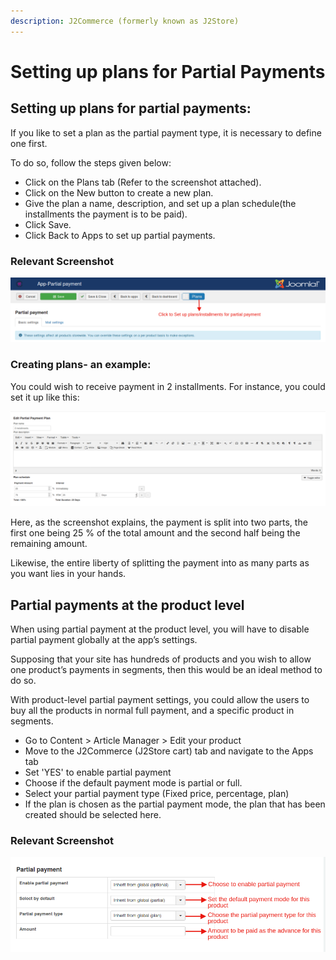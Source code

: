 ```yaml
---
description: J2Commerce (formerly known as J2Store)
---
```


# Setting up plans for Partial Payments

## Setting up plans for partial payments: <a href="#setting-up-plans-for-partial-payments" id="setting-up-plans-for-partial-payments"></a>

If you like to set a plan as the partial payment type, it is necessary to define one first.

To do so, follow the steps given below:

* Click on the Plans tab (Refer to the screenshot attached).
* Click on the New button to create a new plan.
* Give the plan a name, description, and set up a plan schedule(the installments the payment is to be paid).
* Click Save.
* Click Back to Apps to set up partial payments.

### Relevant Screenshot <a href="#relevant-screenshot" id="relevant-screenshot"></a>

![partial payment paln](https://raw.githubusercontent.com/j2store/doc-images/master/partial-payments/setting-up-plans-for-partial-payments/app_partialpaymentplan.png)

### Creating plans- an example: <a href="#creating-plans--an-example" id="creating-plans--an-example"></a>

You could wish to receive payment in 2 installments. For instance, you could set it up like this:

![plan setup](https://raw.githubusercontent.com/j2store/doc-images/master/partial-payments/setting-up-plans-for-partial-payments/app_partialpaymentplansetup.png)

Here, as the screenshot explains, the payment is split into two parts, the first one being 25 % of the total amount and the second half being the remaining amount.

Likewise, the entire liberty of splitting the payment into as many parts as you want lies in your hands.

## Partial payments at the product level <a href="#partial-payments-at-product-level" id="partial-payments-at-product-level"></a>

When using partial payment at the product level, you will have to disable partial payment globally at the app’s settings.

Supposing that your site has hundreds of products and you wish to allow one product’s payments in segments, then this would be an ideal method to do so.

With product-level partial payment settings, you could allow the users to buy all the products in normal full payment, and a specific product in segments.

* Go to Content > Article Manager > Edit your product
* Move to the J2Commerce (J2Store cart) tab and navigate to the Apps tab
* Set 'YES' to enable partial payment
* Choose if the default payment mode is partial or full.
* Select your partial payment type (Fixed price, percentage, plan)
* If the plan is chosen as the partial payment mode, the plan that has been created should be selected here.

### Relevant Screenshot <a href="#relevant-screenshot-1" id="relevant-screenshot-1"></a>

![payment product](https://raw.githubusercontent.com/j2store/doc-images/master/partial-payments/setting-up-plans-for-partial-payments/app_partialpaymentproduct.png)
